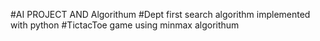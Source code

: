 #AI PROJECT AND Algorithum
#Dept first search algorithm implemented with python
#TictacToe game using minmax algorithum
